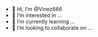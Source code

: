 - 👋 Hi, I’m @Vinez666
- 👀 I’m interested in ...
- 🌱 I’m currently learning ...
- 🤝 I’m looking to collaborate on ...

<!---
Vinez666/Vinez666 is a ✨ special ✨ repository because its `README.md` (this file) appears on your GitHub profile.
You can click the Preview link to take a look at your changes.
--->
